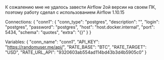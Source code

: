 К сожалению мне не удалось завести Airflow 2ой версии на своем ПК, поэтому работу сделал с использованием Airflow 1.10.15

Connections:
{
  "conn1": {
    "conn_type": "postgres",
    "description": "",
    "login": "postgres",
    "password": "postgres",
    "host": "host.docker.internal",
    "port": 5434,
    "schema": "quotes",
    "extra": "{}"
  }
}

Variables:
{
    "conn_name": "conn1",
    "API_KEY": "https://randomuser.me/api/",
    "RATE_BASE": "BTC",
    "RATE_TARGET": "USD",
    "RATE_URL_API": "9320603ab554ad114bd43b3d4b5905c0"
}